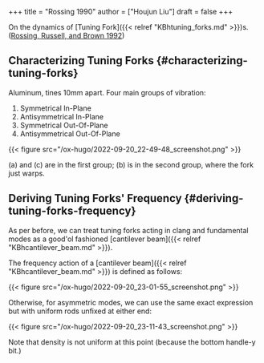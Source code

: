 +++
title = "Rossing 1990"
author = ["Houjun Liu"]
draft = false
+++

On the dynamics of [Tuning Fork]({{< relref "KBhtuning_forks.md" >}})s. (<a href="#citeproc_bib_item_1">Rossing, Russell, and Brown 1992</a>)


## Characterizing Tuning Forks {#characterizing-tuning-forks}

Aluminum, tines 10mm apart. Four main groups of vibration:

1.  Symmetrical In-Plane
2.  Antisymmetrical In-Plane
3.  Symmetrical Out-Of-Plane
4.  Antisymmetrical Out-Of-Plane

{{< figure src="/ox-hugo/2022-09-20_22-49-48_screenshot.png" >}}

(a) and (c) are in the first group; (b) is in the second group, where the fork just warps.


## Deriving Tuning Forks' Frequency {#deriving-tuning-forks-frequency}

As per before, we can treat tuning forks acting in clang and fundamental modes as a good'ol fashioned [cantilever beam]({{< relref "KBhcantilever_beam.md" >}}).

The frequency action of a [cantilever beam]({{< relref "KBhcantilever_beam.md" >}}) is defined as follows:

{{< figure src="/ox-hugo/2022-09-20_23-01-55_screenshot.png" >}}

Otherwise, for asymmetric modes, we can use the same exact expression but with uniform rods unfixed at either end:

{{< figure src="/ox-hugo/2022-09-20_23-11-43_screenshot.png" >}}

Note that density is not uniform at this point (because the bottom handle-y bit.)